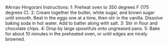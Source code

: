 #Arnav Hingorani
Instructions:
1: Preheat oven to 350 degrees F (175 degrees C).
2: Cream together the butter, white sugar, and brown sugar until smooth. Beat in the eggs one at a time, then stir in the vanilla. Dissolve baking soda in hot water. Add to batter along with salt. 
3: Stir in flour and chocolate chips.
4: Drop by large spoonfuls onto ungreased pans.
5: Bake for about 10 minutes in the preheated oven, or until edges are nicely browned.